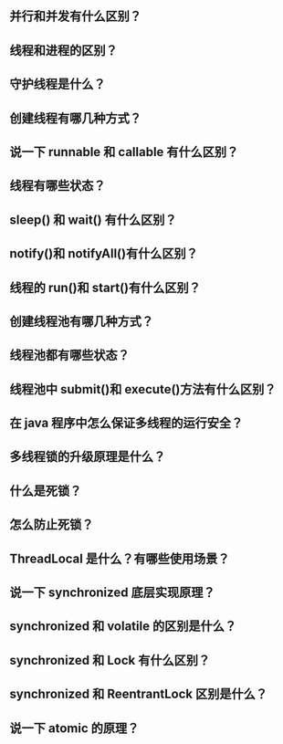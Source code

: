 ## 并行和并发有什么区别？
## 线程和进程的区别？
## 守护线程是什么？
## 创建线程有哪几种方式？
## 说一下 runnable 和 callable 有什么区别？
## 线程有哪些状态？
## sleep() 和 wait() 有什么区别？
## notify()和 notifyAll()有什么区别？
## 线程的 run()和 start()有什么区别？
## 创建线程池有哪几种方式？
## 线程池都有哪些状态？
## 线程池中 submit()和 execute()方法有什么区别？
## 在 java 程序中怎么保证多线程的运行安全？
## 多线程锁的升级原理是什么？
## 什么是死锁？
## 怎么防止死锁？
## ThreadLocal 是什么？有哪些使用场景？
## 说一下 synchronized 底层实现原理？
## synchronized 和 volatile 的区别是什么？
## synchronized 和 Lock 有什么区别？
## synchronized 和 ReentrantLock 区别是什么？
## 说一下 atomic 的原理？